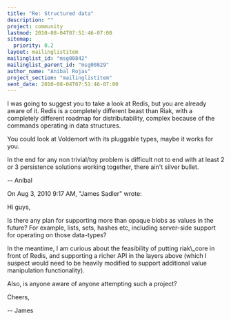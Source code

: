 ```yaml
---
title: "Re: Structured data"
description: ""
project: community
lastmod: 2010-08-04T07:51:46-07:00
sitemap:
  priority: 0.2
layout: mailinglistitem
mailinglist_id: "msg00842"
mailinglist_parent_id: "msg00829"
author_name: "Aníbal Rojas"
project_section: "mailinglistitem"
sent_date: 2010-08-04T07:51:46-07:00
---
```



I was going to suggest you to take a look at Redis, but you are already
aware of it. Redis is a completely different beast than Riak, with a
completely different roadmap for distributability, complex because of the
commands operating in data structures.

You could look at Voldemort with its pluggable types, maybe it works for
you.

In the end for any non trivial/toy problem is difficult not to end with at
least 2 or 3 persistence solutions working together, there ain't silver
bullet.

--
Aníbal

On Aug 3, 2010 9:17 AM, "James Sadler"  wrote:

Hi guys,

Is there any plan for supporting more than opaque blobs as values in
the future? For example, lists, sets, hashes etc, including
server-side support for operating on those data-types?

In the meantime, I am curious about the feasibility of putting
riak\\_core in front of Redis, and supporting a richer API in the layers
above (which I suspect would need to be heavily modified to support
additional value manipulation functionality).

Also, is anyone aware of anyone attempting such a project?

Cheers,

--
James
